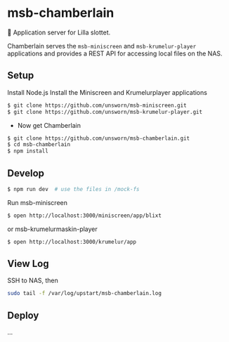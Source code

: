 # msb-chamberlain

:tophat: Application server for Lilla slottet.

Chamberlain serves the `msb-miniscreen` and `msb-krumelur-player` applications and provides a REST API for accessing local files on the NAS.

## Setup

Install Node.js
Install the Miniscreen and Krumelurplayer applications

```sh
$ git clone https://github.com/unsworn/msb-miniscreen.git
$ git clone https://github.com/unsworn/msb-krumelur-player.git
```

- Now get Chamberlain

```sh
$ git clone https://github.com/unsworn/msb-chamberlain.git
$ cd msb-chamberlain
$ npm install
```

## Develop

```sh
$ npm run dev  # use the files in /mock-fs
```

Run msb-miniscreen

```sh
$ open http://localhost:3000/miniscreen/app/blixt
```

or msb-krumelurmaskin-player

```sh
$ open http://localhost:3000/krumelur/app
```

## View Log

SSH to NAS, then 

```sh
sudo tail -f /var/log/upstart/msb-chamberlain.log
```

## Deploy

...

